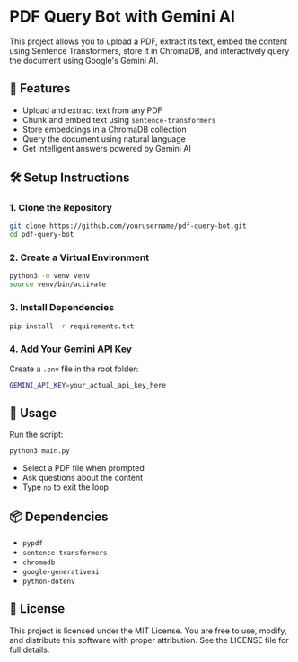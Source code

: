 
# PDF Query Bot with Gemini AI

This project allows you to upload a PDF, extract its text, embed the content using Sentence Transformers, store it in ChromaDB, and interactively query the document using Google's Gemini AI.

## 🚀 Features
- Upload and extract text from any PDF
- Chunk and embed text using `sentence-transformers`
- Store embeddings in a ChromaDB collection
- Query the document using natural language
- Get intelligent answers powered by Gemini AI

## 🛠 Setup Instructions

### 1. Clone the Repository
```bash
git clone https://github.com/yourusername/pdf-query-bot.git
cd pdf-query-bot
```

### 2. Create a Virtual Environment
```bash
python3 -m venv venv
source venv/bin/activate
```

### 3. Install Dependencies
```bash
pip install -r requirements.txt
```

### 4. Add Your Gemini API Key
Create a `.env` file in the root folder:
```bash
GEMINI_API_KEY=your_actual_api_key_here
```

## 📄 Usage
Run the script:
```bash
python3 main.py
```

- Select a PDF file when prompted
- Ask questions about the content
- Type `no` to exit the loop

## 📦 Dependencies
- `pypdf`
- `sentence-transformers`
- `chromadb`
- `google-generativeai`
- `python-dotenv`

## 📄 License
This project is licensed under the MIT License. You are free to use, modify, and distribute this software with proper attribution. See the LICENSE file for full details.
